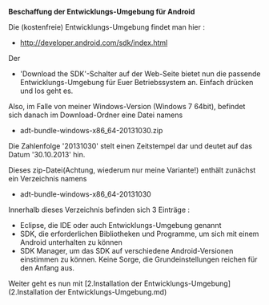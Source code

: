 **Beschaffung der Entwicklungs-Umgebung für Android**

Die (kostenfreie) Entwicklungs-Umgebung findet man hier :
- http://developer.android.com/sdk/index.html

Der
- 'Download the SDK'-Schalter
auf der Web-Seite bietet nun die passende Entwicklungs-Umgebung für Euer Betriebssystem an.
Einfach drücken und los geht es.

Also, im Falle von meiner Windows-Version (Windows 7 64bit), befindet sich danach im Download-Ordner eine Datei namens
- adt-bundle-windows-x86_64-20131030.zip

Die Zahlenfolge '20131030' stelt einen Zeitstempel dar und deutet auf das Datum '30.10.2013' hin.

Dieses zip-Datei(Achtung, wiederum nur meine Variante!) enthält zunächst ein Verzeichnis namens
- adt-bundle-windows-x86_64-20131030

Innerhalb dieses Verzeichnis befinden sich 3 Einträge :
- Eclipse, die IDE oder auch Entwicklungs-Umgebung genannt
- SDK, die erforderlichen Bibliotheken und Programme, um sich mit einem Android unterhalten zu können
- SDK Manager, um das SDK auf verschiedene Android-Versionen einstimmen zu können. Keine Sorge, die Grundeinstellungen reichen für den Anfang aus.

Weiter geht es nun mit [2.Installation der Entwicklungs-Umgebung](2.Installation der Entwicklungs-Umgebung.md)


